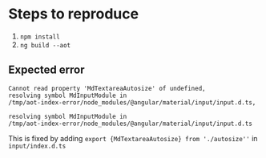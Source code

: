 # Steps to reproduce
1. `npm install`
2. `ng build --aot`


## Expected error
```
Cannot read property 'MdTextareaAutosize' of undefined, 
resolving symbol MdInputModule in 
/tmp/aot-index-error/node_modules/@angular/material/input/input.d.ts, 

resolving symbol MdInputModule in 
/tmp/aot-index-error/node_modules/@angular/material/input/input.d.ts
```


This is fixed by adding `export {MdTextareaAutosize} from './autosize''`
in `input/index.d.ts`
